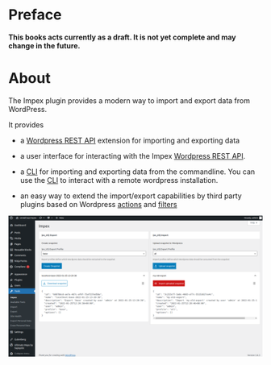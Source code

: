<!-- toc -->

# Preface

**This books acts currently as a draft. It is not yet complete and may change in the future.**

# About

The Impex plugin provides a modern way to import and export data from WordPress.

It provides

- a [Wordpress REST API](https://developer.wordpress.org/rest-api/) extension for importing and exporting data

- a user interface for interacting with the Impex [Wordpress REST API](https://developer.wordpress.org/rest-api/).

- a [CLI](./impex-cli.md) for importing and exporting data from the commandline. You can use the [CLI](./impex-cli.md) to interact with a remote wordpress installation.

- an easy way to extend the import/export capabilities by third party plugins based on Wordpress [actions](https://developer.wordpress.org/plugins/hooks/actions/) and [filters](https://developer.wordpress.org/plugins/hooks/filters/)

![Impex UI](./impex-screenshot.png)
